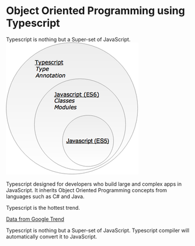 # Object Oriented Programming using Typescript

Typescript is nothing but a Super-set of JavaScript.
![Typescript](ts1.png)

Typescript designed for developers who build large and complex apps in JavaScript. It inherits Object Oriented Programming concepts from languages such as C\# and Java.

Typescript is the hottest trend.

[Data from Google Trend](https://www.google.com/trends/explore?date=all&q=TypeScript)

Typescript is nothing but a Super-set of JavaScript. Typescript compiler will automatically convert it to JavaScript.

